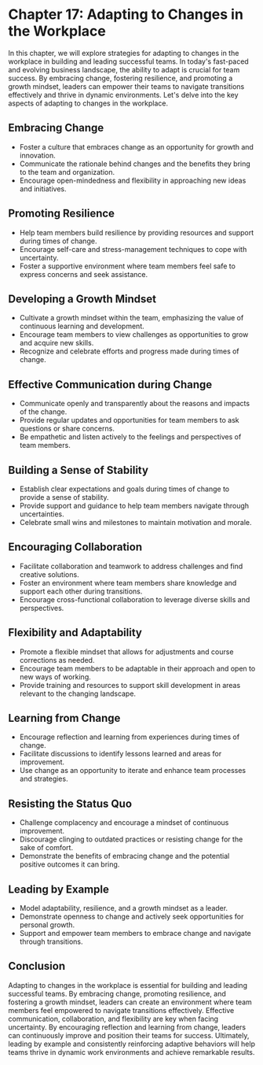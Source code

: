 Chapter 17: Adapting to Changes in the Workplace
================================================

In this chapter, we will explore strategies for adapting to changes in the workplace in building and leading successful teams. In today's fast-paced and evolving business landscape, the ability to adapt is crucial for team success. By embracing change, fostering resilience, and promoting a growth mindset, leaders can empower their teams to navigate transitions effectively and thrive in dynamic environments. Let's delve into the key aspects of adapting to changes in the workplace.

Embracing Change
----------------

* Foster a culture that embraces change as an opportunity for growth and innovation.
* Communicate the rationale behind changes and the benefits they bring to the team and organization.
* Encourage open-mindedness and flexibility in approaching new ideas and initiatives.

Promoting Resilience
--------------------

* Help team members build resilience by providing resources and support during times of change.
* Encourage self-care and stress-management techniques to cope with uncertainty.
* Foster a supportive environment where team members feel safe to express concerns and seek assistance.

Developing a Growth Mindset
---------------------------

* Cultivate a growth mindset within the team, emphasizing the value of continuous learning and development.
* Encourage team members to view challenges as opportunities to grow and acquire new skills.
* Recognize and celebrate efforts and progress made during times of change.

Effective Communication during Change
-------------------------------------

* Communicate openly and transparently about the reasons and impacts of the change.
* Provide regular updates and opportunities for team members to ask questions or share concerns.
* Be empathetic and listen actively to the feelings and perspectives of team members.

Building a Sense of Stability
-----------------------------

* Establish clear expectations and goals during times of change to provide a sense of stability.
* Provide support and guidance to help team members navigate through uncertainties.
* Celebrate small wins and milestones to maintain motivation and morale.

Encouraging Collaboration
-------------------------

* Facilitate collaboration and teamwork to address challenges and find creative solutions.
* Foster an environment where team members share knowledge and support each other during transitions.
* Encourage cross-functional collaboration to leverage diverse skills and perspectives.

Flexibility and Adaptability
----------------------------

* Promote a flexible mindset that allows for adjustments and course corrections as needed.
* Encourage team members to be adaptable in their approach and open to new ways of working.
* Provide training and resources to support skill development in areas relevant to the changing landscape.

Learning from Change
--------------------

* Encourage reflection and learning from experiences during times of change.
* Facilitate discussions to identify lessons learned and areas for improvement.
* Use change as an opportunity to iterate and enhance team processes and strategies.

Resisting the Status Quo
------------------------

* Challenge complacency and encourage a mindset of continuous improvement.
* Discourage clinging to outdated practices or resisting change for the sake of comfort.
* Demonstrate the benefits of embracing change and the potential positive outcomes it can bring.

Leading by Example
------------------

* Model adaptability, resilience, and a growth mindset as a leader.
* Demonstrate openness to change and actively seek opportunities for personal growth.
* Support and empower team members to embrace change and navigate through transitions.

Conclusion
----------

Adapting to changes in the workplace is essential for building and leading successful teams. By embracing change, promoting resilience, and fostering a growth mindset, leaders can create an environment where team members feel empowered to navigate transitions effectively. Effective communication, collaboration, and flexibility are key when facing uncertainty. By encouraging reflection and learning from change, leaders can continuously improve and position their teams for success. Ultimately, leading by example and consistently reinforcing adaptive behaviors will help teams thrive in dynamic work environments and achieve remarkable results.
